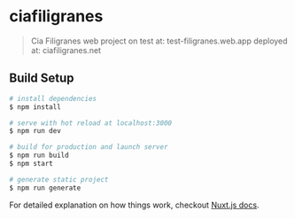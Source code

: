 # ciafiligranes

> Cia Filigranes web project
> on test at: test-filigranes.web.app
> deployed at: ciafiligranes.net

## Build Setup

``` bash
# install dependencies
$ npm install

# serve with hot reload at localhost:3000
$ npm run dev

# build for production and launch server
$ npm run build
$ npm start

# generate static project
$ npm run generate
```

For detailed explanation on how things work, checkout [Nuxt.js docs](https://nuxtjs.org).
